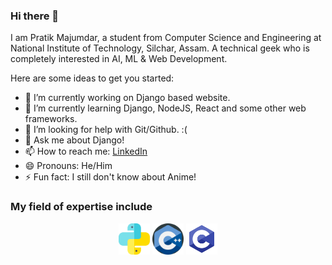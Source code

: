 ### Hi there 👋

I am Pratik Majumdar, a student from Computer Science and Engineering at National Institute of Technology, Silchar, Assam. A technical geek who is completely interested in AI, ML & Web Development.

Here are some ideas to get you started:

- 🔭 I’m currently working on Django based website.
- 🌱 I’m currently learning Django, NodeJS, React and some other web frameworks.
- 🤔 I’m looking for help with Git/Github. :(
- 💬 Ask me about Django!
- 📫 How to reach me: [LinkedIn](https://www.linkedin.com/in/codadept/)
- 😄 Pronouns: He/Him
- ⚡ Fun fact: I still don't know about Anime!

### My field of expertise include

<div align="center" width=100%>
    <code><img title="Python" height="50" src="./icons/python.svg"></code>
    <code><img title="C++" height="50" src="./icons/cpp.svg"></code>
    <code><img title="C" height="50" src="./icons/c-programming.svg"></code>
</div>